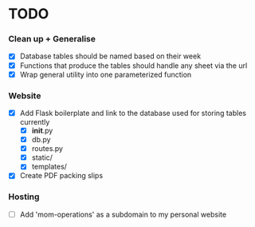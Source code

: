 # TODO

### Clean up + Generalise
- [x] Database tables should be named based on their week
- [x] Functions that produce the tables should handle any sheet via the url
- [x] Wrap general utility into one parameterized function

### Website
- [x] Add Flask boilerplate and link to the database used for storing tables currently
  - [x] __init__.py
  - [x] db.py
  - [x] routes.py
  - [x] static/
  - [x] templates/
- [x] Create PDF packing slips
### Hosting
- [ ] Add 'mom-operations' as a subdomain to my personal website

